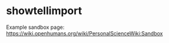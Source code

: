 # showtellimport

Example sandbox page: https://wiki.openhumans.org/wiki/PersonalScienceWiki:Sandbox
